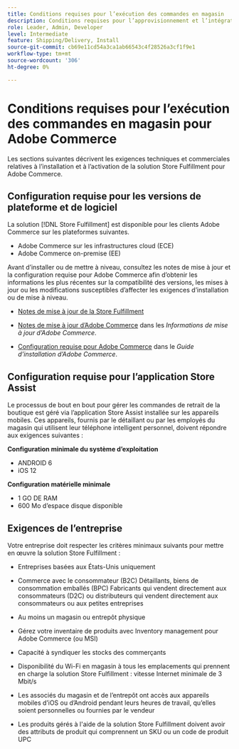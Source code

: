 ```yaml
---
title: Conditions requises pour l’exécution des commandes en magasin
description: Conditions requises pour l’approvisionnement et l’intégration d’ [!DNL Store Fulfillment solution].
role: Leader, Admin, Developer
level: Intermediate
feature: Shipping/Delivery, Install
source-git-commit: cb69e11cd54a3ca1ab66543c4f28526a3cf1f9e1
workflow-type: tm+mt
source-wordcount: '306'
ht-degree: 0%

---
```


# Conditions requises pour l’exécution des commandes en magasin pour Adobe Commerce

Les sections suivantes décrivent les exigences techniques et commerciales relatives à l’installation et à l’activation de la solution Store Fulfillment pour Adobe Commerce.

## Configuration requise pour les versions de plateforme et de logiciel

La solution [!DNL Store Fulfillment] est disponible pour les clients Adobe Commerce sur les plateformes suivantes.

- Adobe Commerce sur les infrastructures cloud (ECE)
- Adobe Commerce on-premise (EE)

Avant d’installer ou de mettre à niveau, consultez les notes de mise à jour et la configuration requise pour Adobe Commerce afin d’obtenir les informations les plus récentes sur la compatibilité des versions, les mises à jour ou les modifications susceptibles d’affecter les exigences d’installation ou de mise à niveau.

- [Notes de mise à jour de la Store Fulfillment](release-notes.md)

- [Notes de mise à jour d’Adobe Commerce](https://experienceleague.adobe.com/docs/commerce-operations/release/versions.html?lang=fr) dans les *Informations de mise à jour d’Adobe Commerce*.

- [Configuration requise pour Adobe Commerce](https://experienceleague.adobe.com/docs/commerce-operations/installation-guide/system-requirements.html?lang=fr) dans le *Guide d’installation d’Adobe Commerce*.


## Configuration requise pour l’application Store Assist

Le processus de bout en bout pour gérer les commandes de retrait de la boutique est géré via l’application Store Assist installée sur les appareils mobiles. Ces appareils, fournis par le détaillant ou par les employés du magasin qui utilisent leur téléphone intelligent personnel, doivent répondre aux exigences suivantes :

**Configuration minimale du système d’exploitation**

- ANDROID 6
- iOS 12

**Configuration matérielle minimale**

- 1 GO DE RAM
- 600 Mo d’espace disque disponible

## Exigences de l’entreprise

Votre entreprise doit respecter les critères minimaux suivants pour mettre en œuvre la solution Store Fulfillment :

- Entreprises basées aux États-Unis uniquement

- Commerce avec le consommateur (B2C) Détaillants, biens de consommation emballés (BPC) Fabricants qui vendent directement aux consommateurs (D2C) ou distributeurs qui vendent directement aux consommateurs ou aux petites entreprises

- Au moins un magasin ou entrepôt physique

- Gérez votre inventaire de produits avec Inventory management pour Adobe Commerce (ou MSI)

- Capacité à syndiquer les stocks des commerçants

- Disponibilité du Wi-Fi en magasin à tous les emplacements qui prennent en charge la solution Store Fulfillment : vitesse Internet minimale de 3 Mbit/s

- Les associés du magasin et de l’entrepôt ont accès aux appareils mobiles d’iOS ou d’Android pendant leurs heures de travail, qu’elles soient personnelles ou fournies par le vendeur

- Les produits gérés à l&#39;aide de la solution Store Fulfillment doivent avoir des attributs de produit qui comprennent un SKU ou un code de produit UPC

